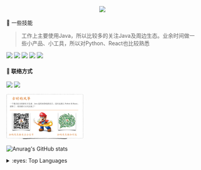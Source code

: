 
<p align="center">

<img src="https://quotes-github-readme.vercel.app/api?type=horizontal&theme=dark&quote=程序员，喜欢写代码，喜欢做产品，喜欢分享技术知识，努力成为全栈，独立开发者。&author=古时的风筝"  />

</p>


:strawberry: 一些技能

> 工作上主要使用Java，所以比较多的关注Java及周边生态。业余时间做一些小产品、小工具，所以对Python、React也比较熟悉

![](https://img.shields.io/badge/Java-orange?style=for-the-badge&logo=java&logoColor=white)
![](https://img.shields.io/badge/TypeScript-blue?style=for-the-badge&logo=typescript&logoColor=white)
![](https://img.shields.io/badge/docker-3774A6?style=for-the-badge&logo=docker&logoColor=white)
![](https://img.shields.io/badge/Python-FFD749?style=for-the-badge&logo=python&logoColor=white)
![](https://img.shields.io/badge/React-003221?style=for-the-badge&logo=React&logoColor=06D7FF)


#### :link: 联络方式

<p align="left">
		<img src="https://img.shields.io/badge/我的博客-古时的风筝-orange?style=for-the-badge&link=https://moonkite.cn" /> 
 <a href="https://twitter.com/moon_kites"><img src="https://img.shields.io/badge/Twitter-blue?style=for-the-badge" /> 
 </a>
 
  </p>

<img alt="公众号：古时的风筝" src="https://raw.githubusercontent.com/huzhicheng/huzhicheng/main/person.jpg" width="40%" />

![Anurag's GitHub stats](https://github-readme-stats.vercel.app/api?username=huzhicheng&show_icons=true&theme=radical)


<details>
<summary>:eyes: Top Languages</summary>
  
[![Top Langs](https://github-readme-stats.vercel.app/api/top-langs/?username=huzhicheng&layout=compact)](https://github.com/huzhicheng/github-readme-stats)

</details>




